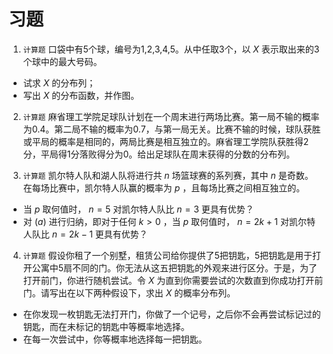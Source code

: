 # 习题

 1. `计算题` 口袋中有5个球，编号为1,2,3,4,5。从中任取3个，以 $X$ 表示取出来的3个球中的最大号码。
- 试求 $X$ 的分布列；
- 写出 $X$ 的分布函数，并作图。

2. `计算题` 麻省理工学院足球队计划在一个周末进行两场比赛。第一局不输的概率为0.4。第二局不输的概率为0.7，与第一局无关。比赛不输的时候，球队获胜或平局的概率是相同的，两局比赛是相互独立的。麻省理工学院队获胜得2分，平局得1分落败得分为0。给出足球队在周末获得的分数的分布列。

3. `计算题` 凯尔特人队和湖人队将进行共 $n$ 场篮球赛的系列赛，其中  $n$  是奇数。 在每场比赛中，凯尔特人队赢的概率为 $p$ ，且每场比赛之间相互独立的。
- 当 $p$ 取何值时， $n = 5$ 对凯尔特人队比  $n = 3$ 更具有优势？ 
- 对 $(a)$ 进行归纳，即对于任何  $k > 0$ ，当 $p$ 取何值时， $n = 2k+1$ 对凯尔特人队比  $n = 2k-1$ 更具有优势？

4. `计算题` 假设你租了一个别墅，租赁公司给你提供了5把钥匙，5把钥匙是用于打开公寓中5扇不同的门。你无法从这五把钥匙的外观来进行区分。于是，为了打开前门，你进行随机尝试。令 $X$ 为直到你需要尝试的次数直到你成功打开前门。请写出在以下两种假设下，求出 $X$ 的概率分布列。
- 在你发现一枚钥匙无法打开门，你做了一个记号，之后你不会再尝试标记过的钥匙，而在未标记的钥匙中等概率地选择。
- 在每一次尝试中，你等概率地选择每一把钥匙。







